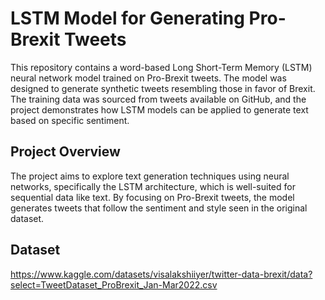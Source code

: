# LSTM Model for Generating Pro-Brexit Tweets
This repository contains a word-based Long Short-Term Memory (LSTM) neural network model trained on Pro-Brexit tweets. The model was designed to generate synthetic tweets resembling those in favor of Brexit. The training data was sourced from tweets available on GitHub, and the project demonstrates how LSTM models can be applied to generate text based on specific sentiment.

## Project Overview
The project aims to explore text generation techniques using neural networks, specifically the LSTM architecture, which is well-suited for sequential data like text. By focusing on Pro-Brexit tweets, the model generates tweets that follow the sentiment and style seen in the original dataset.

## Dataset
https://www.kaggle.com/datasets/visalakshiiyer/twitter-data-brexit/data?select=TweetDataset_ProBrexit_Jan-Mar2022.csv
